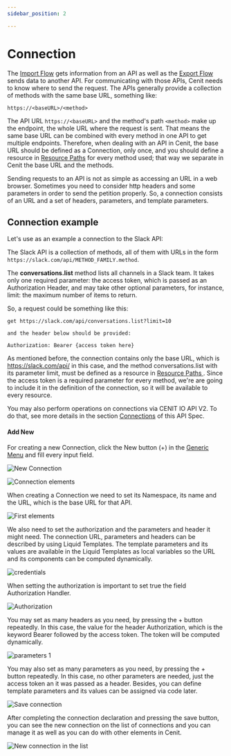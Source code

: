 ```yaml
---
sidebar_position: 2

---
```


# Connection

The [Import Flow](workflows/import_flows.md) gets information from an API as well as the [Export Flow](workflows/export_flows.md) sends data to another API. For communicating with those APIs, Cenit needs to know where to send the request. The APIs generally provide a collection of methods with the same base URL, something like:

`https://<baseURL>/<method>`

The API URL  `https://<baseURL>`  and the method's path  `<method>`  make up the endpoint, the whole URL where the request is sent. That means the same base URL can be combined with every method in one API to get multiple endpoints. Therefore, when dealing with an API in Cenit, the base URL should be defined as a Connection, only once, and you should define a resource in [Resource Paths](gateway/resource_paths.md)  for every method used; that way we separate in Cenit the base URL and the methods.

Sending requests to an API is not as simple as accessing an URL in a web browser. Sometimes you need to consider http headers and some parameters in order to send the petition properly. So, a connection consists of an URL and a set of headers, parameters, and template parameters.

## Connection example

Let's use as an example a connection to the Slack API:

The Slack API is a collection of methods, all of them with URLs in the form `https://slack.com/api/METHOD_FAMILY.method`.

The **conversations.list** method lists all channels in a Slack team. It takes only one required parameter: the access token, which is passed as an Authorization Header, and may take other optional parameters, for instance, limit: the maximum number of items to return.

So, a request could be something like this:

```
get https://slack.com/api/conversations.list?limit=10

and the header below should be provided:

Authorization: Bearer {access token here}
```

As mentioned before, the connection contains only the base URL, which is https://slack.com/api/ in this case, and the method conversations.list with its parameter limit, must be defined as a resource in [Resource Paths ](gateway/resource_paths.md). Since the access token is a required parameter for every method, we're are going to include it in the definition of the connection, so it will be available to every resource.

You may also perform operations on connections via CENIT IO API V2. To do that, see more details in the section [Connections](https://cenit-io.github.io/api-v2-specs/#tag/Connections) of this API Spec. 

#### Add New

For creating a new Connection, click the New button (+) in the [Generic Menu](generic/generic_menu_options_.md) and fill every input field.

![New Connection](https://user-images.githubusercontent.com/99367633/160868810-19f81d85-fb81-4fe2-ad71-ac689081df83.png)

![Connection elements](https://user-images.githubusercontent.com/99367633/160863200-76125513-57b4-4027-9546-8e2dcf2e8cfc.png)

When creating a Connection we need to set its Namespace, its name and the URL, which is the base URL for that API.

![First elements](https://user-images.githubusercontent.com/99367633/160863798-6b904c6c-3841-480a-8e88-9634dfec5b4b.png)

We also need to set the authorization and the parameters and header it might need. The connection URL, parameters and headers can be described by using Liquid Templates. The template parameters and its values are available in the Liquid Templates as local variables so the URL and its components can be computed dynamically.

![credentials](https://user-images.githubusercontent.com/54523080/149885338-6df7fe82-9ff2-485c-af52-59d1c3acb8be.png)

When setting the authorization is important to set true the field Authorization Handler.

![Authorization](https://user-images.githubusercontent.com/99367633/160865430-2e20a055-971d-425e-86a5-688a44fddf3e.png)

 You may set as many headers as you need, by pressing the + button repeatedly. In this case, the value for the header Authorization, which is the keyword Bearer followed by the access token.  The token will be computed dynamically.

![parameters 1](https://user-images.githubusercontent.com/54523080/149980883-dbff2a82-92fe-4869-8a35-af43938a502d.png)

You may also set as many parameters as you need, by pressing the + button repeatedly. In this case, no other parameters are needed, just the access token an it was passed as a header. Besides, you can define template parameters and its values can be assigned via code later.

![Save connection](https://user-images.githubusercontent.com/99367633/160866429-121df7d8-0076-425c-9a40-da8c1ac7a8ba.png)

After completing the connection declaration and pressing the save button, you can see the new connection on the list of connections and you can manage it as well as you can do with other elements in Cenit.

![New connection in the list](https://user-images.githubusercontent.com/99367633/160867928-ddecb031-836a-4b05-a412-b67893efd378.png)